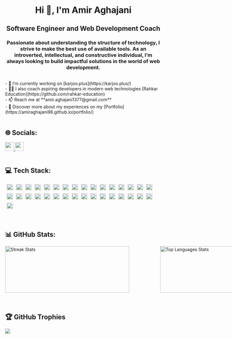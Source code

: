 <div align="center">
<h1>Hi 👋, I'm Amir Aghajani</h1>
<h2>Software Engineer and Web Development Coach <br></h2> 
<h3> Passionate about understanding the structure of technology, I strive to make the best use of available tools. As an introverted, intellectual, and constructive individual, I’m always looking to build impactful solutions in the world of web development.</h3> </div>
<br>- 🔭 I’m currently working on [karjoo.plus](https://karjoo.plus/)<br>- 🧑‍🏫 I also coach aspiring developers in modern web technologies [Rahkar Education](https://github.com/rahkar-education)<br>- 📫 Reach me at **amir.aghajani1377@gmail.com**<br>- 📄 Discover more about my experiences on my [Portfolio](https://amiraghajani98.github.io/portfolio/)<br>

<br>

## 🌐 Socials:
<a href="https://www.instagram.com/amiir_aghajani98/profilecard/?igsh=MWF0ZjdtbXA0bDRubA==">
  <img src="https://img.shields.io/badge/Instagram-%23E4405F.svg?logo=Instagram&logoColor=white" height="28">
</a>
<a href="https://www.linkedin.com/in/amir-aghajani/">
  <img src="https://img.shields.io/badge/LinkedIn-%230077B5.svg?logo=linkedin&logoColor=white" height="28">
</a>

<br>
<br>

## 💻 Tech Stack:
<div style="display: flex; flex-wrap: wrap; justify-content: stretch; gap: 10; width:100% ;">
<img src="https://img.shields.io/badge/html5-%23E34F26.svg?style=plastic&logo=html5&logoColor=white" height="20" style="margin: 5px;">
  <img src="https://img.shields.io/badge/-GraphQL-E10098?style=plastic&logo=graphql&logoColor=white" height="20" style="margin: 5px;">
  <img src="https://img.shields.io/badge/vercel-%23000000.svg?style=plastic&logo=vercel&logoColor=white" height="20" style="margin: 5px;">
  <img src="https://img.shields.io/badge/AWS-%23FF9900.svg?style=plastic&logo=amazon-aws&logoColor=white" height="20" style="margin: 5px;">
  <img src="https://img.shields.io/badge/Next-black?style=plastic&logo=next.js&logoColor=white" height="20" style="margin: 5px;">
  <img src="https://img.shields.io/badge/yarn-%232C8EBB.svg?style=plastic&logo=yarn&logoColor=white" height="20" style="margin: 5px;">
  <img src="https://img.shields.io/badge/react-%2320232a.svg?style=plastic&logo=react&logoColor=%2361DAFB" height="20" style="margin: 5px;">
  <img src="https://img.shields.io/badge/tailwindcss-%2338B2AC.svg?style=plastic&logo=tailwind-css&logoColor=white" height="20" style="margin: 5px;">
  <img src="https://img.shields.io/badge/React_Router-CA4245?style=plastic&logo=react-router&logoColor=white" height="20" style="margin: 5px;">
  <img src="https://img.shields.io/badge/WordPress-%23117AC9.svg?style=plastic&logo=WordPress&logoColor=white" height="20" style="margin: 5px;">
  <img src="https://img.shields.io/badge/mysql-4479A1.svg?style=plastic&logo=mysql&logoColor=white" height="20" style="margin: 5px;">
  <img src="https://img.shields.io/badge/postgres-%23316192.svg?style=plastic&logo=postgresql&logoColor=white" height="20" style="margin: 5px;">
  <img src="https://img.shields.io/badge/github-%23121011.svg?style=plastic&logo=github&logoColor=white" height="20" style="margin: 5px;">
  <img src="https://img.shields.io/badge/chart.js-F5788D.svg?style=plastic&logo=chart.js&logoColor=white" height="20" style="margin: 5px;">
  <img src="https://img.shields.io/badge/-ApolloGraphQL-311C87?style=plastic&logo=apollo-graphql" height="20" style="margin: 5px;">
  <img src="https://img.shields.io/badge/JWT-black?style=plastic&logo=JSON%20web%20tokens" height="20" style="margin: 5px;">
  <img src="https://img.shields.io/badge/bootstrap-%238511FA.svg?style=plastic&logo=bootstrap&logoColor=white" height="20" style="margin: 5px;">
  <img src="https://img.shields.io/badge/css3-%231572B6.svg?style=plastic&logo=css3&logoColor=white" height="20" style="margin: 5px;">
  <img src="https://img.shields.io/badge/ESLint-4B3263?style=plastic&logo=eslint&logoColor=white" height="20" style="margin: 5px;">
  <img src="https://img.shields.io/badge/docker-%230db7ed.svg?style=plastic&logo=docker&logoColor=white" height="20" style="margin: 5px;">
  <img src="https://img.shields.io/badge/Trello-%23026AA7.svg?style=plastic&logo=Trello&logoColor=white" height="20" style="margin: 5px;">
  <img src="https://img.shields.io/badge/SASS-hotpink.svg?style=plastic&logo=SASS&logoColor=white" height="20" style="margin: 5px;">
  <img src="https://img.shields.io/badge/MUI-%230081CB.svg?style=plastic&logo=mui&logoColor=white" height="20" style="margin: 5px;">
  <img src="https://img.shields.io/badge/Mantine-ffffff?style=plastic&logo=Mantine&logoColor=339af0" height="20" style="margin: 5px;">
  <img src="https://img.shields.io/badge/React%20Hook%20Form-%23EC5990.svg?style=plastic&logo=reacthookform&logoColor=white" height="20" style="margin: 5px;">
  <img src="https://img.shields.io/badge/Postman-FF6C37?style=plastic&logo=postman&logoColor=white" height="20" style="margin: 5px;">
  <img src="https://img.shields.io/badge/typescript-%23007ACC.svg?style=plastic&logo=typescript&logoColor=white" height="20" style="margin: 5px;">
  <img src="https://img.shields.io/badge/NPM-%23CB3837.svg?style=plastic&logo=npm&logoColor=white" height="20" style="margin: 5px;">
  <img src="https://img.shields.io/badge/Sequelize-52B0E7?style=plastic&logo=Sequelize&logoColor=white" height="20" style="margin: 5px;">
  <img src="https://img.shields.io/badge/git-%23F05033.svg?style=plastic&logo=git&logoColor=white" height="20" style="margin: 5px;">
  <img src="https://img.shields.io/badge/github%20actions-%232671E5.svg?style=plastic&logo=githubactions&logoColor=white" height="20" style="margin: 5px;">
  <img src="https://img.shields.io/badge/gitlab-%23181717.svg?style=plastic&logo=gitlab&logoColor=white" height="20" style="margin: 5px;">
  <img src="https://img.shields.io/badge/prettier-%23F7B93E.svg?style=plastic&logo=prettier&logoColor=black" height="20" style="margin: 5px;">
</div>

<br>
<br>

## 📊 GitHub Stats:
<div style="display: flex; justify-content: stretch; align-items: center; width: 100%">
  <img src="https://github-readme-streak-stats.herokuapp.com/?user=AmirAghajani98&theme=nightowl&hide_border=false" alt="Streak Stats" style="width: 400px; height: 150px; margin-right: 100px;">
  <img src="https://github-readme-stats.vercel.app/api/top-langs/?username=AmirAghajani98&theme=nightowl&hide_border=false&include_all_commits=true&count_private=true&layout=compact" alt="Top Languages Stats" style="width: 400px; height: 150px;">
</div>

<br>
<br>

## 🏆 GitHub Trophies
![](https://github-profile-trophy.vercel.app/?username=AmirAghajani98&theme=algolia&no-frame=true&no-bg=true&margin-w=4&rank=SSS,SS,S,AAA,AA,A,B,C)



